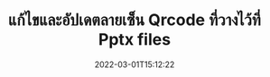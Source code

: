 ---
############################# Static ############################
layout: "auto-gen-signature"
date: 2022-03-01T15:12:22
draft: false
operation: Update
signaturetype: Qrcode
fileformat: Pptx
productName: Java
lang: th
productCode: java
otherformats: pdf doc docx docm dot dotm dotx odt ott rtf xls xlsx xlsm xlsb csv ods ots xltx xltm ppt pptx pps ppsx odp otp potx potm pptm ppsm
breadcrumb: Put Qrcode signature on Pptx for Java

############################# Head ############################
head_title: "อัปเดตลายเซ็น Qrcode ที่วางไว้ที่ไฟล์ Pptx ด้วย Java"
head_description: "ใช้โค้ด Java ที่เข้าใจง่ายและเข้าใจง่ายสำหรับการอัปเดตลายเซ็น Qrcode ในเอกสาร Pptx ที่ลงนามแล้ว"

############################# Header ############################
title: "แก้ไขและอัปเดตลายเซ็น Qrcode ที่วางไว้ที่ Pptx files"
description: "API สำหรับ Java มีฟังก์ชันสำหรับการอัปเดตลายเซ็น Qrcode ที่เอกสาร Pptx อัปเดตลายเซ็นอิเล็กทรอนิกส์ภายในเอกสาร Pptx ของคุณด้วยโค้ด Java สองสามบรรทัดอย่างรวดเร็วและง่ายดาย"
bg_image: "https://cms.admin.containerize.com/templates/aspose/App_Themes/V3/images/bg/header1.png"
bg_overlay: false
button:
    enable: true

############################# SubMenu ############################
submenu:
    enable: true

    left:
        img_alt: "GroupDocs.Signature for Java"
        image: "https://cms.admin.containerize.com/templates/groupdocs/images/product-logos/90x90-noborder/groupdocs-signature-java.png"
        product: "GroupDocs.Signature"
        platform: "Java"



############################# About ############################
about:
    enable: true
    title: "เรียนรู้เกี่ยวกับ GroupDocs.Signature for Java คุณลักษณะ API"
    content: |
        [GroupDocs.Signature for Java](https://products.groupdocs.com/signature/java/) ฟังก์ชัน API มีวิธีการประมวลผลในรูปแบบเอกสารความต้องการมากมายโดยใช้ลายเซ็นอิเล็กทรอนิกส์ รองรับลายเซ็นอิเล็กทรอนิกส์ เช่น ข้อความ รูปภาพ ใบรับรองดิจิทัล บาร์โค้ด คิวอาร์โค้ด แสตมป์ หรือเมตาดาต้า ลูกค้าสามารถเพิ่ม ลบ แก้ไข ตรวจสอบหรือค้นหาลายเซ็นดิจิทัลได้ที่ PDF, เอกสาร MS Word, สมุดงาน MS Excel, งานนำเสนอ MS PowerPoint, ไฟล์ Adobe Photoshop และรูปแบบภาพต่างๆ มีฟีเจอร์และการตั้งค่าที่มีประโยชน์มากมาย
    

############################# Steps ############################
steps:
    enable: true
    title_left: "วิธีเปลี่ยนลายเซ็น Qrcode ในเอกสาร Pptx ของคุณ"
    content_left: |
        [GroupDocs.Signature for Java](https://products.groupdocs.com/signature/java/) มีคุณลักษณะที่เป็นประโยชน์ เช่น การอัปเดตลายเซ็น Qrcode ที่วางไว้ในเอกสาร Pptx ทำให้สามารถเปลี่ยนคุณสมบัติลายเซ็นได้โดยไม่ต้องใช้โค้ดเพิ่มเติม
        
        * ในการเริ่มต้น สร้างวัตถุลายเซ็นที่ส่งผ่านเป็นเส้นทางพารามิเตอร์ตัวสร้างไปยังเอกสารที่ควรได้รับการอัปเดต
        * จากนั้น ให้ยกตัวอย่างอ็อบเจ็กต์ลายเซ็นที่เหมาะสม และตั้งค่าตัวระบุและคุณสมบัติของมันซึ่งจำเป็นต้องเปลี่ยน
        * สุดท้าย เรียกวิธีการอัปเดตของ Signature ผ่านวัตถุลายเซ็นเฉพาะ
        * ดำเนินการอัปเดตผลการแจ้งของคุณ

    title_right: "ความต้องการของระบบ"
    content_right: |
        GroupDocs.Signature for Java ได้รับการสนับสนุนบนแพลตฟอร์มและระบบปฏิบัติการหลักทั้งหมด ก่อนดำเนินการโค้ดด้านล่าง โปรดตรวจสอบให้แน่ใจว่าคุณได้ติดตั้งข้อกำหนดเบื้องต้นต่อไปนี้ไว้ในระบบของคุณแล้ว

        * ระบบปฏิบัติการ: Microsoft Windows, Linux, MacOS
        * สภาพแวดล้อมการพัฒนา: NetBeans, Intellij IDEA, Eclipse, etc.
        * Java runtime: J2SE 6.0 and above
        * ดาวน์โหลด GroupDocs.Signature for Java เวอร์ชันล่าสุดจาก [Maven](https://repository.groupdocs.com/webapp/#/artifacts/browse/tree/General/repo/com/groupdocs/groupdocs-signature)
         
    code: |
        ```java    
                
        // Set up input Pptx file
        String filePath = "input.pptx";
        // Set up output file
        String outputFilePath = "output.pptx";

        // Instantiate Signature for input file
        Signature signature = new Signature(filePath);

        // Id of signature which is supposed to be updated
        // such Id might be got as a result of search operation
        String id = "eff64a14-dad9-47b0-88e5-2ee4e3604e71";

        // provide signature features to update
        // set up particular signature id
        QrCodeSignature signatureToUpdate = new QrCodeSignature(id);

        // specify signature width
        signatureToUpdate.setWidth(200);
        // specify signature height
        signatureToUpdate.setHeight(200);
        // set left position
        signatureToUpdate.setLeft(120);
        // set top position
        signatureToUpdate.setTop(160);

        // update signature
        Boolean updateResult = signature.update(outputFilePath, signatureToUpdate);

        // process updation result
        if (updateResult)
        {
                System.out.println("Signature was updated successfully!");
        }
        ```

############################# Demos ############################
demos:
    enable: true
    title: "กำลังอัปเดตลายเซ็น Qrcode บนหน้าเอกสาร - Live Demo"
    content: |
       แก้ไขลายเซ็นอิเล็กทรอนิกส์ต่างๆ ของเอกสาร Pptx โดยไปที่เว็บไซต์ [GroupDocs.Signature App](https://products.groupdocs.app/signature/family)          

############################# More Formats ############################
more_formats:
    enable: true
    title: "อัปเดตลายเซ็น Qrcode ต่างๆ ผ่าน Java"
    content: |
        "การแก้ไขลายเซ็นดิจิทัลที่วางอยู่ในรูปแบบเอกสารต่างๆ อัปเดตข้อมูลลายเซ็นโดยไม่มีรหัสพิเศษ"
    format: 
       
       
back_to_top:
    enable: true
---